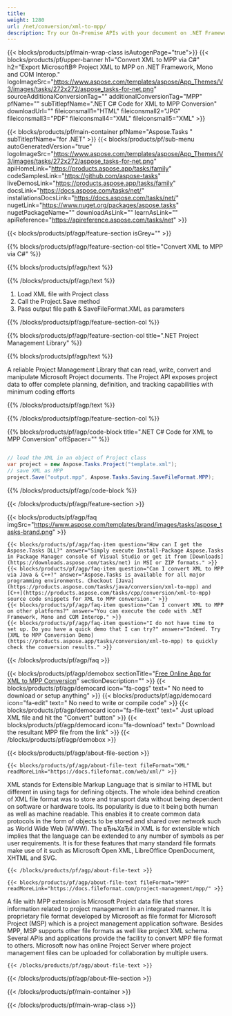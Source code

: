 ```yaml
---
title:  
weight: 1280
url: /net/conversion/xml-to-mpp/ 
description: Try our On-Premise APIs with your document on .NET Framework, Mono and COM Interop.
---
```


{{< blocks/products/pf/main-wrap-class isAutogenPage="true">}}
{{< blocks/products/pf/upper-banner h1="Convert XML to MPP via C#" h2="Export MicrosoftВ® Project XML to MPP on .NET Framework, Mono and COM Interop." logoImageSrc="https://www.aspose.com/templates/aspose/App_Themes/V3/images/tasks/272x272/aspose_tasks-for-net.png" sourceAdditionalConversionTag="" additionalConversionTag="MPP" pfName="" subTitlepfName=".NET C# Code for XML to MPP Conversion" downloadUrl="" fileiconsmall1="HTML" fileiconsmall2="JPG" fileiconsmall3="PDF" fileiconsmall4="XML" fileiconsmall5="XML" >}}

{{< blocks/products/pf/main-container pfName="Aspose.Tasks " subTitlepfName="for .NET" >}}
{{< blocks/products/pf/sub-menu autoGeneratedVersion="true" logoImageSrc="https://www.aspose.com/templates/aspose/App_Themes/V3/images/tasks/272x272/aspose_tasks-for-net.png" apiHomeLink="https://products.aspose.app/tasks/family" codeSamplesLink="https://github.com/aspose-tasks" liveDemosLink="https://products.aspose.app/tasks/family" docsLink="https://docs.aspose.com/tasks/net/" installationsDocsLink="https://docs.aspose.com/tasks/net/" nugetLink="https://www.nuget.org/packages/aspose.tasks" nugetPackageName="" downloadAsLink="" learnAsLink="" apiReference="https://apireference.aspose.com/tasks/net" >}}

{{< blocks/products/pf/agp/feature-section isGrey="" >}}

{{% blocks/products/pf/agp/feature-section-col title="Convert XML to MPP via C#" %}}

{{% blocks/products/pf/agp/text %}}

{{% /blocks/products/pf/agp/text %}}

1.  Load XML file with Project class
1.  Call the Project.Save method
1.  Pass output file path & SaveFileFormat.XML as parameters

{{% /blocks/products/pf/agp/feature-section-col %}}

{{% blocks/products/pf/agp/feature-section-col title=".NET Project Management Library" %}}

{{% blocks/products/pf/agp/text %}}

 A reliable Project Management Library that can read, write, convert and manipulate Microsoft Project documents. The Project API exposes project data to offer complete planning, definition, and tracking capabilities with minimum coding efforts

{{% /blocks/products/pf/agp/text %}}

{{% /blocks/products/pf/agp/feature-section-col %}}

{{% blocks/products/pf/agp/code-block title=".NET C# Code for XML to MPP Conversion" offSpacer="" %}}

```cs

// load the XML in an object of Project class
var project = new Aspose.Tasks.Project("template.xml");
// save XML as MPP 
project.Save("output.mpp", Aspose.Tasks.Saving.SaveFileFormat.MPP);

```

{{% /blocks/products/pf/agp/code-block %}}

{{< /blocks/products/pf/agp/feature-section >}}

{{< blocks/products/pf/agp/faq imgSrc="https://www.aspose.com/templates/brand/images/tasks/aspose_tasks-brand.png" >}}

    {{< blocks/products/pf/agp/faq-item question="How can I get the Aspose.Tasks DLL?" answer="Simply execute Install-Package Aspose.Tasks in Package Manager console of Visual Studio or get it from [Downloads](https://downloads.aspose.com/tasks/net) in MSI or ZIP formats." >}}
    {{< blocks/products/pf/agp/faq-item question="Can I convert XML to MPP via Java & C++?" answer="Aspose.Tasks is available for all major programming environments. Checkout [Java](https://products.aspose.com/tasks/java/conversion/xml-to-mpp) and [C++](https://products.aspose.com/tasks/cpp/conversion/xml-to-mpp) source code snippets for XML to MPP conversion." >}}
    {{< blocks/products/pf/agp/faq-item question="Can I convert XML to MPP on other platforms?" answer="You can execute the code with .NET Framework, Mono and COM Interop." >}}
    {{< blocks/products/pf/agp/faq-item question="I do not have time to set up. Do you have a quick demo that I can try?" answer="Indeed. Try [XML to MPP Conversion Demo](https://products.aspose.app/tasks/conversion/xml-to-mpp) to quickly check the conversion results." >}}
 
{{< /blocks/products/pf/agp/faq >}}

<!-- aboutfile Starts -->

{{< blocks/products/pf/agp/demobox sectionTitle="[Free Online App for XML to MPP Conversion](https://products.aspose.app/tasks/conversion/xml-to-mpp)" sectionDescription="" >}}
        {{< blocks/products/pf/agp/democard icon="fa-cogs" text=" No need to download or setup anything" >}}
        {{< blocks/products/pf/agp/democard icon="fa-edit" text=" No need to write or compile code" >}}
        {{< blocks/products/pf/agp/democard icon="fa-file-text" text=" Just upload XML file and hit the \"Convert\" button" >}}
        {{< blocks/products/pf/agp/democard icon="fa-download" text=" Download the resultant MPP file from the link" >}}
{{< /blocks/products/pf/agp/demobox >}}

{{< blocks/products/pf/agp/about-file-section >}}

    {{< blocks/products/pf/agp/about-file-text fileFormat="XML" readMoreLink="https://docs.fileformat.com/web/xml/" >}}
XML stands for Extensible Markup Language that is similar to HTML but different in using tags for defining objects. The whole idea behind creation of XML file format was to store and transport data without being dependent on software or hardware tools. Its popularity is due to it being both human as well as machine readable. This enables it to create common data protocols in the form of objects to be stored and shared over network such as World Wide Web (WWW). The вЂњXвЂќ in XML is for extensible which implies that the language can be extended to any number of symbols as per user requirements. It is for these features that many standard file formats make use of it such as Microsoft Open XML, LibreOffice OpenDocument, XHTML and SVG.

    {{< /blocks/products/pf/agp/about-file-text >}}

    {{< blocks/products/pf/agp/about-file-text fileFormat="MPP" readMoreLink="https://docs.fileformat.com/project-management/mpp/" >}}
A file with MPP extension is Microsoft Project data file that stores information related to project management in an integrated manner. It is proprietary file format developed by Microsoft as file format for Microsoft Project (MSP) which is a project management application software. Besides MPP, MSP supports other file formats as well like project XML schema. Several APIs and applications provide the facility to convert MPP file format to others. Microsoft now has online Project Server where project management files can be uploaded for collaboration by multiple users.

    {{< /blocks/products/pf/agp/about-file-text >}}

{{< /blocks/products/pf/agp/about-file-section >}}

<!-- aboutfile Ends -->

{{< /blocks/products/pf/main-container >}}
    
{{< /blocks/products/pf/main-wrap-class >}}